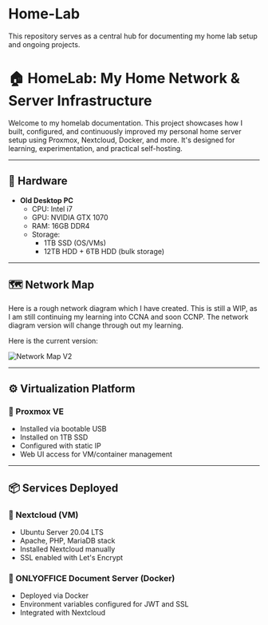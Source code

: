 # Home-Lab
This repository serves as a central hub for documenting my home lab setup and ongoing projects.

# 🏠 HomeLab: My Home Network & Server Infrastructure

Welcome to my homelab documentation. This project showcases how I built, configured, and continuously improved my personal home server setup using Proxmox, Nextcloud, Docker, and more. It's designed for learning, experimentation, and practical self-hosting.

---

## 🧰 Hardware

- **Old Desktop PC**
  - CPU: Intel i7
  - GPU: NVIDIA GTX 1070
  - RAM: 16GB DDR4
  - Storage:
    - 1TB SSD (OS/VMs)
    - 12TB HDD + 6TB HDD (bulk storage)

---
## 🗺️ Network Map
Here is a rough network diagram which I have created. This is still a WIP, as I am still continuing my learning into CCNA and soon CCNP. The network diagram version will change through out my learning. 

Here is the current version:

![Network Map V2](Images/Home%20Network%20Map%20V2%20(1).drawio.png)

---

## ⚙️ Virtualization Platform

### 🔧 Proxmox VE
- Installed via bootable USB
- Installed on 1TB SSD
- Configured with static IP
- Web UI access for VM/container management

---

## 📦 Services Deployed

### 📁 Nextcloud (VM)
- Ubuntu Server 20.04 LTS
- Apache, PHP, MariaDB stack
- Installed Nextcloud manually
- SSL enabled with Let's Encrypt

### 📄 ONLYOFFICE Document Server (Docker)
- Deployed via Docker
- Environment variables configured for JWT and SSL
- Integrated with Nextcloud

